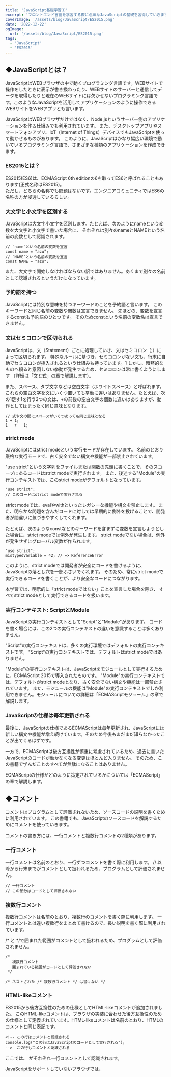```yaml
---
title: 'JavaScript基礎学習①'
excerpt: 'フロントエンド言語を学習する際に必須なJavaScriptの基礎を習得していきます。'
coverImage: '/assets/blog/JavaScript/ES2015.png'
date: '2022-12-22'
ogImage:
  url: '/assets/blog/JavaScript/ES2015.png'
tags:
  - 'JavaScript'
  - 'ES2015'
---
```


## ◆JavaScriptとは？

JavaScriptはWEBブラウザの中で動くプログラミング言語です。WEBサイトで操作をしたときに表示が書き換わったり、WEBサイトのサーバーと通信してデータを取得したりと現在のWEBサイトには欠かせないプログラミング言語です。このようなJavaScriptを活用してアプリケーションのように操作できるWEBサイトをWEBアプリとも言います。  

JavaScriptはWEBブラウザだけではなく、Node.jsというサーバー側のアプリケーションを作る仕組みでも利用されています。 また、デスクトップアプリやスマートフォンアプリ、IoT（Internet of Things）デバイスでもJavaScriptを使って動かせるものがあります。 このように、JavaScriptはかなり幅広い環境で動いているプログラミング言語で、さまざまな種類のアプリケーションを作成できます。  

### ES2015とは？

ES2015(ES6)は、ECMAScript 6th editionの6を取ってES6と呼ばれることもあります(正式名称はES2015)。  
ただし、どちらの名称でも問題はないです。エンジニアコミュニティではES6の名称の方が浸透しているらしい。  

### 大文字と小文字を区別する

JavaScriptは大文字小文字を区別します。たとえば、次のようにnameという変数を大文字と小文字で書いた場合に、 それぞれは別々のnameとNAMEという名前の変数として認識されます。

```tsx
// `name`という名前の変数を宣言
const name = "azu";
// `NAME`という名前の変数を宣言
const NAME = "azu";
```

また、大文字で開始しなければならない訳ではありません。あくまで別々の名前として認識されるというだけになっています。  

### 予約語を持つ

JavaScriptには特別な意味を持つキーワードのことを予約語と言います。 このキーワードと同じ名前の変数や関数は宣言できません。 先ほどの、変数を宣言するconstも予約語のひとつです。 そのためconstという名前の変数名は宣言できません。  

### 文はセミコロンで区切られる

JavaScriptは、文（Statement）ごとに処理していき、文はセミコロン（;）によって区切られます。 特殊なルールに基づき、セミコロンがない文も、行末に自動でセミコロンが挿入されるという仕組みも持っています。1 しかし、暗黙的なものへ頼ると意図しない挙動が発生するため、セミコロンは常に書くようにします （詳細は「文と式」の章で解説します）。  

また、スペース、タブ文字などは空白文字（ホワイトスペース）と呼ばれます。 これらの空白文字を文にいくつ置いても挙動に違いはありません。たとえば、次の1足す1を行う2つの文は、+の前後の空白文字の個数に違いはありますが、動作としてはまったく同じ意味となります。  

```tsx
// 式や文の間にスペースがいくつあっても同じ意味となる
1 + 1;
1   +   1;
```

### strict mode

JavaScriptにはstrict modeという実行モードが存在しています。 名前のとおり厳格な実行モードで、古く安全でない構文や機能が一部禁止されています。  


"use strict"という文字列をファイルまたは関数の先頭に書くことで、そのスコープにあるコードはstrict modeで実行されます。 また、後述する"Module"の実行コンテキストでは、このstrict modeがデフォルトとなっています。  

```tsx
"use strict";
// このコードはstrict modeで実行される
```

strict modeでは、evalやwithといったレガシーな機能や構文を禁止します。 また、明らかな問題を含んだコードに対しては早期的に例外を投げることで、開発者が間違いに気づきやすくしてくれます。  

たとえば、次のようなconstなどのキーワードを含まずに変数を宣言しようとした場合に、strict modeでは例外が発生します。 strict modeでない場合は、例外が発生せずにグローバル変数が作られます。  

```tsx
"use strict";
mistypedVariable = 42; // => ReferenceError

```

このように、strict modeでは開発者が安全にコードを書けるように、JavaScriptの落とし穴を一部ふさいでくれます。 そのため、常にstrict modeで実行できるコードを書くことが、より安全なコードにつながります。  

本学習では、明示的に「strict modeではない」ことを宣言した場合を除き、 すべてstrict modeとして実行できるコードを扱います。  

### 実行コンテキスト: ScriptとModule

JavaScriptの実行コンテキストとして"Script"と"Module"があります。 コードを書く場合には、この2つの実行コンテキストの違いを意識することは多くありません。  

"Script"の実行コンテキストは、多くの実行環境ではデフォルトの実行コンテキストです。 "Script"の実行コンテキストでは、デフォルトはstrict modeではありません。  

"Module"の実行コンテキストは、JavaScriptをモジュールとして実行するために、ECMAScript 2015で導入されたものです。 "Module"の実行コンテキストでは、デフォルトがstrict modeとなり、古く安全でない構文や機能は一部禁止されています。 また、モジュールの機能は"Module"の実行コンテキストでしか利用できません。モジュールについての詳細は「ECMAScriptモジュール」の章で解説します。  

### JavaScriptの仕様は毎年更新される

最後に、JavaScriptの仕様であるECMAScriptは毎年更新され、JavaScriptには新しい構文や機能が増え続けています。そのため今後もまだまだ知らなかったことが出てくるはずです。  

一方で、ECMAScriptは後方互換性が慎重に考慮されているため、過去に書いたJavaScriptのコードが動かなくなる変更はほとんど入りません。 そのため、この書籍で学んだことのすべてが無駄になることはありません。  

ECMAScriptの仕様がどのように策定されているかについては「ECMAScript」の章で解説します。  

## ◆コメント

コメントはプログラムとして評価されないため、ソースコードの説明を書くために利用されています。 この書籍でも、JavaScriptのソースコードを解説するためにコメントを使っていきます。  

コメントの書き方には、一行コメントと複数行コメントの2種類があります。  

### 一行コメント

一行コメントは名前のとおり、一行ずつコメントを書く際に利用します。 // 以降から行末までがコメントとして扱われるため、プログラムとして評価されません。  

```tsx
// 一行コメント
// この部分はコードとして評価されない
```

### 複数行コメント

複数行コメントは名前のとおり、複数行のコメントを書く際に利用します。 一行コメントとは違い複数行をまとめて書けるので、長い説明を書く際に利用されています。  

/* と */で囲まれた範囲がコメントとして扱われるため、プログラムとして評価されません。  

```tsx
/*
   複数行コメント
   囲まれている範囲がコードとして評価されない
 */

```

```tsx
/* ネストされた /* 複数行コメント */ は書けない */
```

### HTML-likeコメント

ES2015から後方互換性のための仕様としてHTML-likeコメントが追加されました。 このHTML-likeコメントは、ブラウザの実装に合わせた後方互換性のための仕様として定義されています。HTML-likeコメントは名前のとおり、HTMLのコメントと同じ表記です。

```tsx
<!-- この行はコメントと認識される
console.log("この行はJavaScriptのコードとして実行される");
-->  この行もコメントと認識される
```

ここでは、 <!-- と --> がそれぞれ一行コメントとして認識されます。

JavaScriptをサポートしていないブラウザでは、<script>タグを正しく認識できないために書かれたコードが表示されていました。 それを避けるために<script>の中をHTMLコメントで囲み、表示はされないが実行されるという回避策が取られていました。 今は<script>タグをサポートしていないブラウザはないため、この回避策は不要です。

```tsx
<script language="javascript">
<!--
  document.bgColor = "brown";
// -->
</script>
```

一方、<script>タグ内、つまりJavaScript内にHTMLコメントが書かれているサイトは残っています。 このようなサイトでもJavaScriptが動作するという、後方互換性のための仕様として追加されています。

歴史的経緯は別として、ECMAScriptではこのように後方互換性が慎重に取り扱われます。 ECMAScriptは一度入った仕様が使えなくなることはほとんどないため、基本文法で覚えたことが使えなくなることはありません。 一方で、仕様が更新されるたびに新しい機能が増えるため、それを学び続けることには変わりありません。

### まとめ

// 以降から行末までが一行コメント
/* と */で囲まれた範囲が複数行コメント
HTML-likeコメントは後方互換性のためだけに存在する

## ◆変数と宣言

プログラミング言語には、文字列や数値などのデータに名前をつけて、繰り返し利用できるようにする変数という機能があります。JavaScriptには「これは変数です」という宣言をするキーワードとして、 const、let、varの3つがあります。

varはもっとも古くからある変数宣言のキーワードですが、意図しない動作を作りやすい問題が知られています。 そのためECMAScript 2015で、varの問題を改善するためにconstとletという新しいキーワードが導入されました。

この章ではconst、let、varの順に、それぞれの方法で宣言した変数の違いについて見ていきます。

### [ES2015] const

constキーワードでは、再代入できない変数の宣言とその変数が参照する値（初期値）を定義できます。次のように、constキーワードに続いて変数名を書き、代入演算子（=）の右辺に変数の初期値を書いて変数を定義できます。

```tsx
const 変数名 = 初期値;
```

次のコードではbookTitleという変数を宣言し、初期値が"JavaScript Primer"という文字列であることを定義しています。

```tsx
const bookTitle = "JavaScript Primer";
```

const、let、varどのキーワードも共通の仕組みですが、変数同士を,（カンマ）で区切ることにより、同時に複数の変数を定義できます。

次のコードでは、bookTitleとbookCategoryという変数を順番に定義しています。

```tsx
const bookTitle = "JavaScript Primer",
      bookCategory = "プログラミング";
```

これは次のように書いた場合と同じ意味になります。

```tsx
const bookTitle = "JavaScript Primer";
const bookCategory = "プログラミング";
```

また、constは再代入できない変数を宣言するキーワードです。 そのため、constキーワードで宣言した変数に対して、後から値を代入することはできません。

次のコードでは、constで宣言した変数bookTitleに対して値を再代入しているため、次のようなエラー（TypeError）が発生します。 エラーが発生するとそれ以降の処理は実行されなくなります。

```tsx
const bookTitle = "JavaScript Primer";
bookTitle = "新しいタイトル"; // => TypeError: invalid assignment to const 'bookTitle'
```

一般的に変数への再代入は「変数の値は最初に定義した値と常に同じである」という参照透過性と呼ばれるルールを壊すため、バグを発生させやすい要因として知られています。そのため、変数に対して値を再代入する必要がない場合は、constキーワードで変数宣言することを推奨しています。

変数に値を再代入したいケースとして、ループなどの反復処理の途中で特定の変数が参照する値を変化させたい場合があります。 そのような場合には、変数への再代入が可能なletキーワードを利用します。

### [ES2015] let

letキーワードでは、値の再代入が可能な変数を宣言できます。 letの使い方はconstとほとんど同じです。

次のコードでは、bookTitleという変数を宣言し、初期値を"JavaScript Primer"という文字列であることを定義しています。

```tsx
let bookTitle = "JavaScript Primer";
```

letはconstとは異なり、初期値を指定しない変数も定義できます。 初期値が指定されなかった変数はデフォルト値としてundefinedという値で初期化されます（undefinedは値が未定義ということを表す値です）。

次のコードでは、bookTitleという変数を宣言しています。 このときbookTitleには初期値が指定されていないため、デフォルト値としてundefinedで初期化されます。

```tsx
let bookTitle;
// `bookTitle`は自動的に`undefined`という値になる
```

このletで宣言されたbookTitleという変数には、代入演算子（=）を使うことで値を代入できます。 代入演算子（=）の右側には変数へ代入する値を書きますが、ここでは"JavaScript Primer"という文字列を代入しています。

```tsx
let bookTitle;
bookTitle = "JavaScript Primer";
```

letで宣言した変数に対しては何度でも値の代入が可能です。

```tsx
let count = 0;
count = 1;
count = 2;
count = 3;
```

### var

varキーワードでは、値の再代入が可能な変数を宣言できます。 varの使い方はletとほとんど同じです。

```tsx
var bookTitle = "JavaScript Primer";
```

varでは、letと同じように初期値がない変数を宣言でき、変数に対して値の再代入もできます。

```tsx
var bookTitle;
bookTitle = "JavaScript Primer";
bookTitle = "新しいタイトル";
```

varの問題
varはletとよく似ていますが、varキーワードには同じ名前の変数を再定義できてしまう問題があります。

letやconstでは、同じ名前の変数を再定義しようとすると、次のような構文エラー（SyntaxError）が発生します。 そのため、間違えて変数を二重に定義してしまうというミスを防ぐことができます。

```tsx
// "x"という変数名で変数を定義する
let x;
// 同じ変数名の変数"x"を定義するとSyntaxErrorとなる
let x; // => SyntaxError: redeclaration of let x
```

一方、varは同じ名前の変数を再定義できます。 これは意図せずに同じ変数名で定義してもエラーとならずに、値を上書きしてしまいます。

```tsx
// "x"という変数を定義する
var x = 1;
// 同じ変数名の変数"x"を定義できる
var x = 2;
// 変数xは2となる
```

またvarには変数の巻き上げと呼ばれる意図しない挙動があり、letやconstではこの問題が解消されています。 varによる変数の巻き上げの問題については「関数とスコープ」の章で解説します。 そのため、現時点では「letはvarを改善したバージョン」ということだけ覚えておくとよいです。

このように、varにはさまざまな問題があります。 また、ほとんどすべてのケースでvarはconstかletに置き換えが可能です。 そのため、これから書くコードに対してvarを利用することは避けたほうがよいでしょう。

### なぜletやconstは追加されたのか？

ES2015では、varそのものを改善するのではなく、新しくconstとletというキーワードを追加することで、varの問題を回避できるようにしました。var自体の動作を変更しなかったのは、後方互換性のためです。

なぜなら、varの挙動自体を変更してしまうと、すでにvarで書かれたコードの動作が変わってしまい、動かなくなるアプリケーションが出てくるためです。 新しくconstやletなどのキーワードをECMAScript仕様に追加しても、そのキーワードを使っているソースコードは追加時点では存在しません。1 そのため、constやletが追加されても後方互換性には影響がありません。

このように、ECMAScriptでは機能を追加する際にも後方互換性を重視しているため、var自体の挙動は変更されませんでした。

### 変数名に使える名前のルール

ここまででconst、let、varでの変数宣言とそれぞれの特徴について見てきました。 どのキーワードにおいても宣言できる変数に利用できる名前のルールは同じです。 また、このルールは変数の名前や関数の名前といったJavaScriptの識別子において共通するルールとなります。

変数名の名前（識別子）には、次のルールがあります。

半角のアルファベット、_（アンダースコア）、$（ダラー）、数字を組み合わせた名前にする
変数名は数字から開始できない
予約語と被る名前は利用できない
変数の名前は、半角のアルファベットであるAからZ（大文字）とaからz（小文字）、_（アンダースコア）、$（ダラー）、数字の0から9を組み合わせた名前にします。 JavaScriptでは、アルファベットの大文字と小文字は区別されます。

これらに加えて、ひらがなや一部の漢字なども変数名に利用できますが、全角の文字列が混在すると環境によって扱いにくいこともあるためお勧めしません。

```tsx
let $; // OK: $が利用できる
let _title; // OK: _が利用できる
let jquery; // OK: 小文字のアルファベットが利用できる
let TITLE; // OK: 大文字のアルファベットが利用できる
let es2015; // OK: 数字は先頭以外なら利用できる
let 日本語の変数名; // OK: 一部の漢字や日本語も利用できる
```

変数名に数字を含めることはできますが、変数名を数字から開始することはできません。 これは変数名と数値が区別できなくなってしまうためです。

```tsx
let 1st; // NG: 数字から始まっている
let 123; // NG: 数字のみで構成されている
```

また、予約語として定義されているキーワードは変数名には利用できません。 予約語とは、letのように構文として意味を持つキーワードのことです。 予約語の一覧は予約語 - JavaScript | MDNで確認できますが、基本的には構文として利用される名前が予約されています。

```tsx
let let; // NG: `let`は変数宣言のために予約されているので利用できない
let if; // NG: `if`はif文のために予約されているので利用できない
```

### constは定数ではない

constは「再代入できない変数」を定義する変数宣言であり、必ずしも定数を定義するわけではありません。 定数とは、一度定義した名前（変数名）が常に同じ値を示すものです。

JavaScriptでも、const宣言によって定数に近い変数を定義できます。 次のように、const宣言によって定義した変数を、変更できないプリミティブな値で初期化すれば、それは実質的に定数です。 プリミティブな値とは、数値や文字列などオブジェクト以外のデータです（詳細は「データ型とリテラル」の章で解説します）。

```tsx
// TEN_NUMBERという変数は常に10という値を示す
const TEN_NUMBER = 10;
```

しかし、JavaScriptではオブジェクトなどもconst宣言できます。 次のコードのように、オブジェクトという値そのものは、初期化したあとでも変更できます。

```tsx
// `const`でオブジェクトを定義している
const object = {
    key: "値"
};
// オブジェクトそのものは変更できてしまう
object.key = "新しい値";
```

このように、constで宣言した変数が常に同じ値を示すとは限らないため、定数とは呼べません （詳細は「オブジェクト」の章で解説します）。

またconstには、変数名の命名規則はなく、代入できる値にも制限はありません。 そのため、const宣言の特性として「再代入できない変数」を定義すると理解しておくのがよいでしょう。

### まとめ

constは、再代入できない変数を宣言できる
letは、再代入ができる変数を宣言できる
varは、再代入ができる変数を宣言できるが、いくつかの問題が知られている
変数の名前（識別子）には利用できる名前のルールがある
varはほとんどすべてのケースでletやconstに置き換えが可能です。 constは再代入できない変数を定義するキーワードです。再代入を禁止することで、ミスから発生するバグを減らすことが期待できます。 このため変数を宣言する場合には、まずconstで定義できないかを検討し、できない場合はletを使うことを推奨しています。

## ◆データ型とリテラル

### データ型

JavaScriptは動的型付け言語に分類される言語であるため、静的型付け言語のような変数の型はありません。 しかし、文字列、数値、真偽値といった値の型は存在します。 これらの値の型のことをデータ型と呼びます。

データ型を大きく分けると、プリミティブ型とオブジェクトの2つに分類されます。

プリミティブ型（基本型）は、真偽値や数値などの基本的な値の型のことです。 プリミティブ型の値は、一度作成したらその値自体を変更できないというイミュータブル（immutable）の特性を持ちます。 JavaScriptでは、文字列も一度作成したら変更できないイミュータブルの特性を持ち、プリミティブ型の一種として扱われます。

一方、プリミティブ型ではないものをオブジェクト（複合型）と呼び、 オブジェクトは複数のプリミティブ型の値またはオブジェクトからなる集合です。 オブジェクトは、一度作成した後もその値自体を変更できるためミュータブル（mutable）の特性を持ちます。 オブジェクトは、値そのものではなく値への参照を経由して操作されるため、参照型のデータとも言います。

データ型を細かく見ていくと、7つのプリミティブ型とオブジェクトからなります。

プリミティブ型（基本型）
真偽値（Boolean）: trueまたはfalseのデータ型
数値（Number）: 42 や 3.14159 などの数値のデータ型
巨大な整数（BigInt）: ES2020から追加された9007199254740992nなどの任意精度の整数のデータ型
文字列（String）: "JavaScript" などの文字列のデータ型
undefined: 値が未定義であることを意味するデータ型
null: 値が存在しないことを意味するデータ型
シンボル（Symbol）: ES2015から追加された一意で不変な値のデータ型
オブジェクト（複合型）
プリミティブ型以外のデータ
オブジェクト、配列、関数、クラス、正規表現、Dateなど
プリミティブ型でないものは、オブジェクトであると覚えていれば問題ありません。

typeof演算子を使うことで、次のようにデータ型を調べることができます。

```tsx
console.log(typeof true);// => "boolean"
console.log(typeof 42); // => "number"
console.log(typeof 9007199254740992n); // => "bigint"
console.log(typeof "JavaScript"); // => "string"
console.log(typeof Symbol("シンボル"));// => "symbol"
console.log(typeof undefined); // => "undefined"
console.log(typeof null); // => "object"
console.log(typeof ["配列"]); // => "object"
console.log(typeof { "key": "value" }); // => "object"
console.log(typeof function() {}); // => "function"
```

実行後
```tsx
boolean
number
bigint
string
symbol
undefined
object
object
object
function
```

プリミティブ型の値は、それぞれtypeof演算子の評価結果として、その値のデータ型を返します。 一方で、オブジェクトに分類される値は"object"となります。

配列([])とオブジェクト({})は、どちらも"object"という判定結果になります。 そのため、typeof演算子ではオブジェクトの詳細な種類を正しく判定することはできません。 ただし、関数はオブジェクトの中でも特別扱いされているため、typeof演算子の評価結果は"function"となります。 また、typeof nullが"object"となるのは、歴史的経緯のある仕様のバグ1です。

このことからもわかるようにtypeof演算子は、プリミティブ型またはオブジェクトかを判別するものです。 typeof演算子では、オブジェクトの詳細な種類を判定できないことは、覚えておくとよいでしょう。 各オブジェクトの判定方法については、それぞれのオブジェクトの章で見ていきます。

### リテラル

プリミティブ型の値や一部のオブジェクトは、リテラルを使うことで簡単に定義できるようになっています。

リテラルとはプログラム上で数値や文字列など、データ型の値を直接記述できるように構文として定義されたものです。 たとえば、"と"で囲んだ範囲が文字列リテラルで、これは文字列型のデータを表現しています。

次のコードでは、"こんにちは"という文字列型のデータを初期値に持つ変数strを定義しています。

```tsx
// "と"で囲んだ範囲が文字列リテラル
const str = "こんにちは";
```